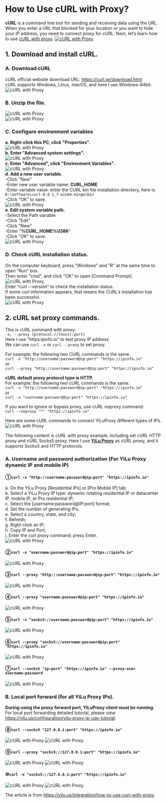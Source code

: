 # How to Use cURL with Proxy?
**cURL** is a command line tool for sending and receiving data using the URL. When you enter a URL that blocked for your location or you want to hide your IP address, you need to connect proxy for cURL. Next, let’s learn how to use [cURL with proxy](https://yilu.us/integration/how-to-use-curl-with-proxy).
[![cURL with Proxy](https://api.yilu.us/wp-content/uploads/2023/04/curl-setting-with-yilu-proxy-1.png)](https://www.youtube.com/watch?v=5z8NjBB3n4g)
## 1. Download and install cURL.  
### A. Download cURL  
cURL official website download URL: https://curl.se/download.html  
cURL supports Windows, Linux, macOS, and here I use Windows-64bit.  
![cURL with Proxy](https://api.yilu.us/wp-content/uploads/2023/04/curl-download-into-windows-64-bit-system-2.png)
### B. Unzip the file.  
![cURL with Proxy](https://api.yilu.us/wp-content/uploads/2023/04/curl-unzip-file-3.png)  
![cURL with Proxy](https://api.yilu.us/wp-content/uploads/2023/04/curl-unzip-file-4.png)
### C. Configure environment variables  
**a. Right-click this PC, click "Properties".**  
![cURL with Proxy](https://api.yilu.us/wp-content/uploads/2023/04/curl-click-pc-properties-5.png)  
**b. Enter "Advanced system settings".**  
![cURL with Proxy](https://api.yilu.us/wp-content/uploads/2023/04/curl-properties-to-advanced-system-settings-6.png)  
**c. Enter "Advanced", click "Environment Variables".**  
![cURL with Proxy](https://api.yilu.us/wp-content/uploads/2023/04/curl-advanced-environment-variables-7.png)  
**d. Add a new user variable.**  
-Click "New"  
-Enter new user variable name: **CURL_HOME**  
-Enter variable value: enter the CURL bin file installation directory, here is `D:\Software\curl-8.0.1_7-win64-mingw\bin`  
-Click "OK" to save.  
![cURL with Proxy](https://api.yilu.us/wp-content/uploads/2023/04/curl-Add-a-new-user-variable-8.png)  
**e. Edit system variable path.**  
-Select the Path variable  
-Click "Edit"  
-Click "New"  
-Enter "**%CURL_HOME%\I386**"  
-Click "OK" to save.  
![cURL with Proxy](https://api.yilu.us/wp-content/uploads/2023/04/curl-Add-system-variable-path-10.png)  
### D. Check cURL installation status. 
On the computer keyboard, press "Windows" and "R" at the same time to open "Run" box.  
Then enter "cmd", and click "OK" to open [Command Prompt].  
![cURL with Proxy](https://api.yilu.us/wp-content/uploads/2023/04/Check-cURL-installation-status-11.png)  
Enter "curl --version" to check the installation status.  
If some curl information appears, that means the CURL’s installation has been successful.  
![cURL with Proxy](https://api.yilu.us/wp-content/uploads/2023/04/curl-check-the-installation-status-12.png)  

## 2. cURL set proxy commands.
This is cURL command with proxy:  
`-x, --proxy [protocol://]host[:port]`  
Here I use "https:ipinfo.io" to test proxy IP address.  
We can use `curl -x` or `curl --proxy` to set proxy.  

For example: the following two CURL commands is the same.  
`curl -x "http://username:password@ip:port" "https://ipinfo.io"`  
or  
`curl --proxy "http://username:password@ip:port" "https://ipinfo.io"`  

**cURL default proxy protocol type is HTTP.**  
For example: the following two cURL commands is the same.  
`curl -x "http://username:password@ip:port" "https://ipinfo.io"`  
or  
`curl -x "username:password@ip:port" "https://ipinfo.io"`  

If you want to ignore or bypass proxy, use cURL noproxy command:  
`curl --noproxy "*" "https://ipinfo.io"`  

Here are some cURL commands to connect YiLuProxy different types of IPs.  
![cURL with Proxy](https://api.yilu.us/wp-content/uploads/2023/04/cURL-commands-13.png)

The following content is cURL with proxy example, including set cURL HTTP proxy and cURL Socks5 proxy. Here I use [**YiLu Proxy**](https://yilu.us) as cURL proxy, and it supports Socks5 and HTTP protocols.  
### A. Username and password authorization (For YiLu Proxy dynamic IP and mobile IP)
#### ①`curl -x "http://username:password@ip:port" "https://ipinfo.io"`
a. On the YiLu Proxy [Residential IPs] or [Pro Mobile IP] tab;  
b. Select a YiLu Proxy IP type: dynamic rotating residential IP or datacenter IP, mobile IP, or Pro residential IP;  
c. Select the [username:password@IP:port] format;  
d. Set the number of generating IPs;  
e. Select a country, state, and city;  
f. Refresh;  
g. Right-click an IP;  
h. Copy IP and Port;  
i. Enter the curl proxy command; press Enter.  
![cURL with Proxy](https://api.yilu.us/wp-content/uploads/2023/04/username-and-password-authorization-14.png)
#### ②`curl -x "username:password@ip:port" "https://ipinfo.io"`
![cURL with Proxy](https://api.yilu.us/wp-content/uploads/2023/04/curl-variable-command-2-x-username-password-ip-port-16.png)
#### ③`curl --proxy "http://username:password@ip:port" "https://ipinfo.io"`
![cURL with Proxy](https://api.yilu.us/wp-content/uploads/2023/04/curl-variable-command-3-proxy-17.png)
#### ④`curl --proxy "username:password@ip:port" "https://ipinfo.io"`
![cURL with Proxy](https://api.yilu.us/wp-content/uploads/2023/04/curl-variable-command-4-proxy-18.png)
#### ⑤`curl -x "socks5://username:password@ip:port" "https://ipinfo.io"`
![cURL with Proxy](https://api.yilu.us/wp-content/uploads/2023/04/curl-variable-command-5-x-socks5-19.png)
#### ⑥`curl --proxy "socks5://username:password@ip:port" "https://ipinfo.io"`
![cURL with Proxy](https://api.yilu.us/wp-content/uploads/2023/04/curl-variable-command-6-proxy-socks5-20.png)
#### ⑦`curl --socks5 "ip:port" "https://ipinfo.io" --proxy-user username:password`
![cURL with Proxy](https://api.yilu.us/wp-content/uploads/2023/04/curl-variable-command-7-socks5-ip-port-21.png)

### B. Local port forward (for all YiLu Proxy IPs).
**During using the proxy forward port, YiLuProxy client must be running.**
For local port forwarding detailed tutorial, please view https://yilu.us/configuration/yilu-proxy-ip-use-tutorial.
#### ⑧`curl --socks5 "127.0.0.1:port" "https://ipinfo.io"`
![cURL with Proxy](https://api.yilu.us/wp-content/uploads/2023/04/curl-variable-command-8-local-port-forward-127001-22.png)
![cURL with Proxy](https://api.yilu.us/wp-content/uploads/2023/04/curl-variable-command-8-check-local-port-forward-127001-23.png)
#### ⑨`curl --proxy "socks5://127.0.0.1:port" "https://ipinfo.io"`
![cURL with Proxy](https://api.yilu.us/wp-content/uploads/2023/04/curl-variable-command-9-proxy-socks5-127001-24.png)
![cURL with Proxy](https://api.yilu.us/wp-content/uploads/2023/04/curl-variable-command-9-check-proxy-socks5-127001-25.png)
#### ⑩`curl -x "socks5://127.0.0.1:port" "https://ipinfo.io"`
![cURL with Proxy](https://api.yilu.us/wp-content/uploads/2023/04/curl-command-10-x-socks5-127001-26.png)
![cURL with Proxy](https://api.yilu.us/wp-content/uploads/2023/04/Curl-command-10-check-x-socks5-127001-27.png)

The article is from https://yilu.us/integration/how-to-use-curl-with-proxy
